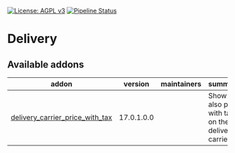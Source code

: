 [![License: AGPL v3](https://img.shields.io/badge/License-AGPL%20v3-blue.svg)](https://www.gnu.org/licenses/agpl-3.0)
[![Pipeline Status](https://gitlab.com/tawasta/odoo/delivery/badges/14.0-dev/pipeline.svg)](https://gitlab.com/tawasta/odoo/delivery/-/pipelines/)

Delivery
========

[//]: # (addons)

Available addons
----------------
addon | version | maintainers | summary
--- | --- | --- | ---
[delivery_carrier_price_with_tax](delivery_carrier_price_with_tax/) | 17.0.1.0.0 |  | Show also price with tax on the delivery carrier

[//]: # (end addons)

